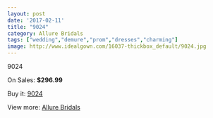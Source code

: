 ```yaml
---
layout: post
date: '2017-02-11'
title: "9024"
category: Allure Bridals
tags: ["wedding","demure","prom","dresses","charming"]
image: http://www.idealgown.com/16037-thickbox_default/9024.jpg
---
```

9024

On Sales: **$296.99**
<a href="https://www.idealgown.com/en/allure-bridals/6403-9024.html"><amp-img layout="responsive" width="600" height="600" src="//www.idealgown.com/16037-thickbox_default/9024.jpg" alt="9024 0" /></a>
<a href="https://www.idealgown.com/en/allure-bridals/6403-9024.html"><amp-img layout="responsive" width="600" height="600" src="//www.idealgown.com/16038-thickbox_default/9024.jpg" alt="9024 1" /></a>

Buy it: [9024](https://www.idealgown.com/en/allure-bridals/6403-9024.html "9024")

View more: [Allure Bridals](https://www.idealgown.com/en/92-allure-bridals "Allure Bridals")